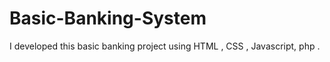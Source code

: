 # Basic-Banking-System
 I developed this basic banking project using HTML , CSS , Javascript, php . 
